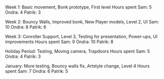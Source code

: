 Week 1:
Basic movement, Bonk prototype, First level
Hours spent
Sam: 5
Ondra: 4
Patrik: 3

Week 2:
Bouncy Walls, Improved bonk, New Player models, Level 2, UI
Sam: 10
Ondra: 8
Patrik: 6

Week 3:
Conroller Support, Level 3, Testing for presentation, Power-ups, UI improvements
Hours spent
Sam: 9
Ondra: 10
Patrik: 8

Holiday Period:
Testing, Moving camera, Trapdoors
Hours spent
Sam: 5
Ondra: 4
Patrik: 3

January:
More testing, Bouncy walls fix, Artstyle change, Level 4
Hours spent
Sam: 7
Ondra: 6
Patrik: 5
 
